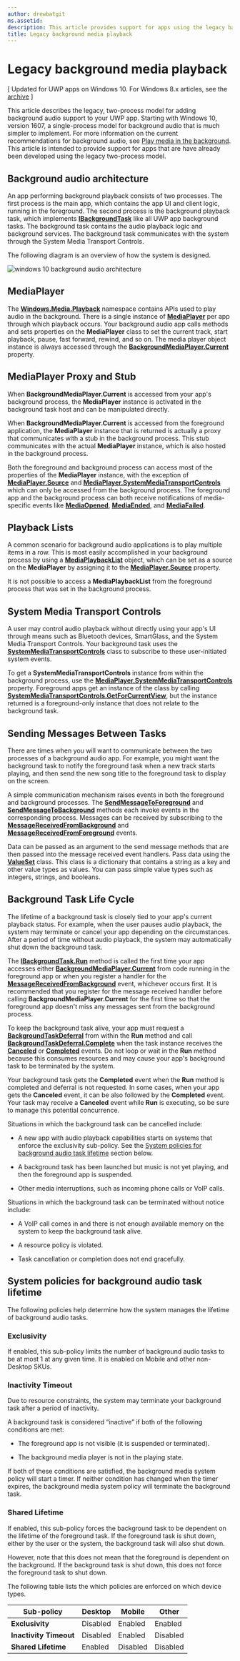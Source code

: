 ```yaml
---
author: drewbatgit
ms.assetid: 
description: This article provides support for apps using the legacy background media model for playback and provides guidance for migrating to the new model.
title: Legacy background media playback
---
```


# Legacy background media playback

\[ Updated for UWP apps on Windows 10. For Windows 8.x articles, see the [archive](http://go.microsoft.com/fwlink/p/?linkid=619132) \]

This article describes the legacy, two-process model for adding background audio support to your UWP app. Starting with Windows 10, version 1607, a single-process model for background audio that is much simpler to implement. For more information on the current recommendations for background audio, see [Play media in the background](background-audio.md). This article is intended to provide support for apps that are have already been developed using the legacy two-process model.

## Background audio architecture

An app performing background playback consists of two processes. The first process is the main app, which contains the app UI and client logic, running in the foreground. The second process is the background playback task, which implements [**IBackgroundTask**](https://msdn.microsoft.com/library/windows/apps/br224794) like all UWP app background tasks. The background task contains the audio playback logic and background services. The background task communicates with the system through the System Media Transport Controls.

The following diagram is an overview of how the system is designed.

![windows 10 background audio architecture](images/backround-audio-architecture-win10.png)
## MediaPlayer

The [**Windows.Media.Playback**](https://msdn.microsoft.com/library/windows/apps/dn640562) namespace contains APIs used to play audio in the background. There is a single instance of [**MediaPlayer**](https://msdn.microsoft.com/library/windows/apps/dn652535) per app through which playback occurs. Your background audio app calls methods and sets properties on the **MediaPlayer** class to set the current track, start playback, pause, fast forward, rewind, and so on. The media player object instance is always accessed through the [**BackgroundMediaPlayer.Current**](https://msdn.microsoft.com/library/windows/apps/dn652528) property.

## MediaPlayer Proxy and Stub

When **BackgroundMediaPlayer.Current** is accessed from your app's background process, the **MediaPlayer** instance is activated in the background task host and can be manipulated directly.

When **BackgroundMediaPlayer.Current** is accessed from the foreground application, the **MediaPlayer** instance that is returned is actually a proxy that communicates with a stub in the background process. This stub communicates with the actual **MediaPlayer** instance, which is also hosted in the background process.

Both the foreground and background process can access most of the properties of the **MediaPlayer** instance, with the exception of [**MediaPlayer.Source**](https://msdn.microsoft.com/library/windows/apps/dn987010) and [**MediaPlayer.SystemMediaTransportControls**](https://msdn.microsoft.com/library/windows/apps/dn926635) which can only be accessed from the background process. The foreground app and the background process can both receive notifications of media-specific events like [**MediaOpened**](https://msdn.microsoft.com/library/windows/apps/dn652609), [**MediaEnded**](https://msdn.microsoft.com/library/windows/apps/dn652603), and [**MediaFailed**](https://msdn.microsoft.com/library/windows/apps/dn652606).

## Playback Lists

A common scenario for background audio applications is to play multiple items in a row. This is most easily accomplished in your background process by using a [**MediaPlaybackList**](https://msdn.microsoft.com/library/windows/apps/dn930955) object, which can be set as a source on the **MediaPlayer** by assigning it to the [**MediaPlayer.Source**](https://msdn.microsoft.com/library/windows/apps/dn987010) property.

It is not possible to access a **MediaPlaybackList** from the foreground process that was set in the background process.

## System Media Transport Controls

A user may control audio playback without directly using your app's UI through means such as Bluetooth devices, SmartGlass, and the System Media Transport Controls. Your background task uses the [**SystemMediaTransportControls**](https://msdn.microsoft.com/library/windows/apps/dn278677) class to subscribe to these user-initiated system events.

To get a **SystemMediaTransportControls** instance from within the background process, use the [**MediaPlayer.SystemMediaTransportControls**](https://msdn.microsoft.com/library/windows/apps/dn926635) property. Foreground apps get an instance of the class by calling [**SystemMediaTransportControls.GetForCurrentView**](https://msdn.microsoft.com/library/windows/apps/dn278708), but the instance returned is a foreground-only instance that does not relate to the background task.

## Sending Messages Between Tasks

There are times when you will want to communicate between the two processes of a background audio app. For example, you might want the background task to notify the foreground task when a new track starts playing, and then send the new song title to the foreground task to display on the screen.

A simple communication mechanism raises events in both the foreground and background processes. The [**SendMessageToForeground**](https://msdn.microsoft.com/library/windows/apps/dn652533) and [**SendMessageToBackground**](https://msdn.microsoft.com/library/windows/apps/dn652532) methods each invoke events in the corresponding process. Messages can be received by subscribing to the [**MessageReceivedFromBackground**](https://msdn.microsoft.com/library/windows/apps/dn652530) and [**MessageReceivedFromForeground**](https://msdn.microsoft.com/library/windows/apps/dn652531) events.

Data can be passed as an argument to the send message methods that are then passed into the message received event handlers. Pass data using the [**ValueSet**](https://msdn.microsoft.com/library/windows/apps/dn636131) class. This class is a dictionary that contains a string as a key and other value types as values. You can pass simple value types such as integers, strings, and booleans.

## Background Task Life Cycle

The lifetime of a background task is closely tied to your app's current playback status. For example, when the user pauses audio playback, the system may terminate or cancel your app depending on the circumstances. After a period of time without audio playback, the system may automatically shut down the background task.

The [**IBackgroundTask.Run**](https://msdn.microsoft.com/library/windows/apps/br224811) method is called the first time your app accesses either [**BackgroundMediaPlayer.Current**](https://msdn.microsoft.com/library/windows/apps/dn652528) from code running in the foreground app or when you register a handler for the [**MessageReceivedFromBackground**](https://msdn.microsoft.com/library/windows/apps/dn652530) event, whichever occurs first. It is recommended that you register for the message received handler before calling **BackgroundMediaPlayer.Current** for the first time so that the foreground app doesn't miss any messages sent from the background process.

To keep the background task alive, your app must request a [**BackgroundTaskDeferral**](https://msdn.microsoft.com/library/windows/apps/hh700499) from within the **Run** method and call [**BackgroundTaskDeferral.Complete**](https://msdn.microsoft.com/library/windows/apps/hh700504) when the task instance receives the [**Canceled**](https://msdn.microsoft.com/library/windows/apps/br224798) or [**Completed**](https://msdn.microsoft.com/library/windows/apps/br224788) events. Do not loop or wait in the **Run** method because this consumes resources and may cause your app's background task to be terminated by the system.

Your background task gets the **Completed** event when the **Run** method is completed and deferral is not requested. In some cases, when your app gets the **Canceled** event, it can be also followed by the **Completed** event. Your task may receive a **Canceled** event while **Run** is executing, so be sure to manage this potential concurrence.

Situations in which the background task can be cancelled include:

-   A new app with audio playback capabilities starts on systems that enforce the exclusivity sub-policy. See the [System policies for background audio task lifetime](#system-policies-for-background-audio-task-lifetime) section below.

-   A background task has been launched but music is not yet playing, and then the foreground app is suspended.

-   Other media interruptions, such as incoming phone calls or VoIP calls.

Situations in which the background task can be terminated without notice include:

-   A VoIP call comes in and there is not enough available memory on the system to keep the background task alive.

-   A resource policy is violated.

-   Task cancellation or completion does not end gracefully.

## System policies for background audio task lifetime

The following policies help determine how the system manages the lifetime of background audio tasks.

### Exclusivity

If enabled, this sub-policy limits the number of background audio tasks to be at most 1 at any given time. It is enabled on Mobile and other non-Desktop SKUs.

### Inactivity Timeout

Due to resource constraints, the system may terminate your background task after a period of inactivity.

A background task is considered “inactive” if both of the following conditions are met:

-   The foreground app is not visible (it is suspended or terminated).

-   The background media player is not in the playing state.

If both of these conditions are satisfied, the background media system policy will start a timer. If neither condition has changed when the timer expires, the background media system policy will terminate the background task.

### Shared Lifetime

If enabled, this sub-policy forces the background task to be dependent on the lifetime of the foreground task. If the foreground task is shut down, either by the user or the system, the background task will also shut down.

However, note that this does not mean that the foreground is dependent on the background. If the background task is shut down, this does not force the foreground task to shut down.

The following table lists the which policies are enforced on which device types.

| Sub-policy             | Desktop  | Mobile   | Other    |
|------------------------|----------|----------|----------|
| **Exclusivity**        | Disabled | Enabled  | Enabled  |
| **Inactivity Timeout** | Disabled | Enabled  | Disabled |
| **Shared Lifetime**    | Enabled  | Disabled | Disabled |


 

 




